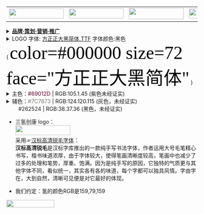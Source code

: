 <table>   
 <tr>
        <td><img src="https://reliancehk.github.io/bak/瑞联科技LOGO/瑞联科技.png?raw=true" height="26px" width="144px" /></td>
        <td><a href="https://reliancehk.github.io/bak/瑞联科技LOGO/瑞联729LOGO透明（左右横放）.png" title="logo.png (144×26)"><img src="https://reliancehk.github.io/bak/瑞联科技LOGO/瑞联729LOGO透明（左右横放）.png" height="26px" width="144px" /></a></td>
        <td><a href="//www.lancentjk.com/" title="朗欣特官网 | 瑞联集团旗下品牌 logo.png (144×60)"><img src="https://lancentjk.github.io/lancent_TopFiles/lancent-144-60.png?raw=true" height="30px" width="144px" /></a></td>
       <td><img src="https://reliancehk.github.io/bak/瑞联科技LOGO/瑞莉娜/瑞莉娜.PNG?raw=true" height="26px" width="144px" /></td>
       <td><img src="https://reliancehk.github.io/bak/瑞联科技LOGO/每日氢鲜-注册商标/每日氢鲜-注册商标.png?raw=true" height="26px" width="144px" /></td>
        <td><img src="https://reliancehk.github.io/bak/瑞联科技LOGO/三氢创康logo.png?raw=true" height="26px" width="144px" /></td>
</tr>
</table> 

<details>
 <summary><b><a href="https://www.google.com/search?ei=7VFxX4zYJ5L_wAOtmJKIDg&q=品牌·策划·营销·推广">品牌·策划·营销·推广</a></b><br>
 <li>LOGO 字体: <a href="https://reliancehk.github.io/bak//%E7%91%9E%E8%81%94%E7%A7%91%E6%8A%80LOGO/%E6%96%B9%E6%AD%A3%E6%AD%A3%E5%A4%A7%E9%BB%91%E7%AE%80%E4%BD%93.TTF">方正正大黑简体.TTF</a> 字体颜色:黑色 <br>
  ( <font color="#000000" size="7" face="黑体" bgcolor="orange">color=#000000 size=72 face="方正正大黑简体"</font> )
 </li>
 <li>主色：<font color="#69012D">#69012D</font> | RGB:105.1.45 (紫色未经证实)</li>
 <li>辅色：<font color="#7C7873">#7C7873</font> | RGB:124.120.115 (灰色，未经证实)<br/>
&nbsp;&nbsp;&nbsp;&nbsp;&nbsp;&nbsp;&nbsp; <font color="#262524">#262524</font> | RGB:38.37.36 (黑色，未经证实)</li>
</summary>
<table>
    <tr>
     <td><b><li> 品牌发展规划</li></b></td>
     <td><b><li> 品牌市场定位</li></b></td>
     <td><b><li> 品牌分布和品牌影响力</li></b></td>
     <td><b><li> 备注</li></b></td>
    </tr>  
     <tr>
     <td>
      公司形象宣传计划·广告宣传<br>
      市场策划和品牌推广<br>
      各类宣传资料、包装、说明书的设计与审定<br>
      产品的报批工作<br>
      公共媒介的联络、沟通、维护和信息交流活动<br>
      </td>
      <td> &nbsp; </td>
      <td>
       <a href="http://www.reliancejk.com/tpl/www/images/logo.png" title="logo.png (144×26)"><img src="瑞联LOGO（左右横放）.png" height="26px" width="144px" /></a><br>
       <img src="https://reliancehk.github.io/bak/瑞联科技LOGO/瑞联科技.png?raw=true" height="26px" width="144px" /><br>
       <a href="//www.lancentjk.com/" title="朗欣特官网 | 瑞联集团旗下品牌 logo.png (144×60)"><img src="https://lancentjk.github.io/lancent_TopFiles/lancent-144-60.png" height="60px" width="144px" /></a></td> 
      <td> &nbsp </td>
   </tr>  
 </table>
  <img src="https://reliancehk.github.io/bak/%E7%91%9E%E8%81%94%E7%A7%91%E6%8A%80LOGO/%E5%BE%AE%E4%BF%A1%E5%85%AC%E5%8F%B7%E5%B0%81%E9%9D%A2%E5%A4%A7%E5%9B%BE-%E9%A2%84%E8%A7%88.jpg?raw=true" height="80%" width="80%" /> 
 <img src="https://reliancehk.github.io/bak/%E7%91%9E%E8%81%94%E7%A7%91%E6%8A%80LOGO/微信公号封面大图-模板预览0.jpg?raw=true" height="80%" width="80%" /> 
  <hr style="height:1px;border:none;border-top:1px dashed #0066CC;"/>  
<img src="https://reliancehk.github.io/bak/%E7%91%9E%E8%81%94%E7%A7%91%E6%8A%80LOGO/%E4%BC%81%E4%B8%9Aai%E5%BA%94%E7%94%A8%E7%B3%BB%E7%BB%9F.png?raw=true" />
 </details>

- 三氢创康 logo：<br>
 <img src="https://reliancehk.github.io/bak/瑞联科技LOGO/三氢创康logo.png?raw=true" height="26px" width="144px" /><br>
  采用☞<a href="https://www.3vdown.com/soft/hanbiaogaoqingrui-52537.html" title="【已下载备份到本地】汉标高清锐毛字体免费版-汉标高清锐毛字体下载 -三维下载">汉标高清锐毛字体</a>：<br>
  <b>汉标高清锐毛</b>是汉标字库推出的一款纯手写书法字体，作者运用大号毛笔精心书写，楷书味道浓厚，由于字体较大，使得笔画清晰度较高，笔画中也减少了过多的处理和笔势，厚重、饱满。因为是纯手写的原因，它独特的气质更与其他字体不同，看似统一，其实各有各的味道，每个字都可以独具风情。字由字在，大到自然，清晰可见便是对它最好的体现。

- 我们约定：氢的颜色RGB是159,79,159
<img src="https://reliancehk.github.io/bak/瑞联科技LOGO/氢的颜色RGB是159,79,159.jpg" height="50%" width="50%" />
